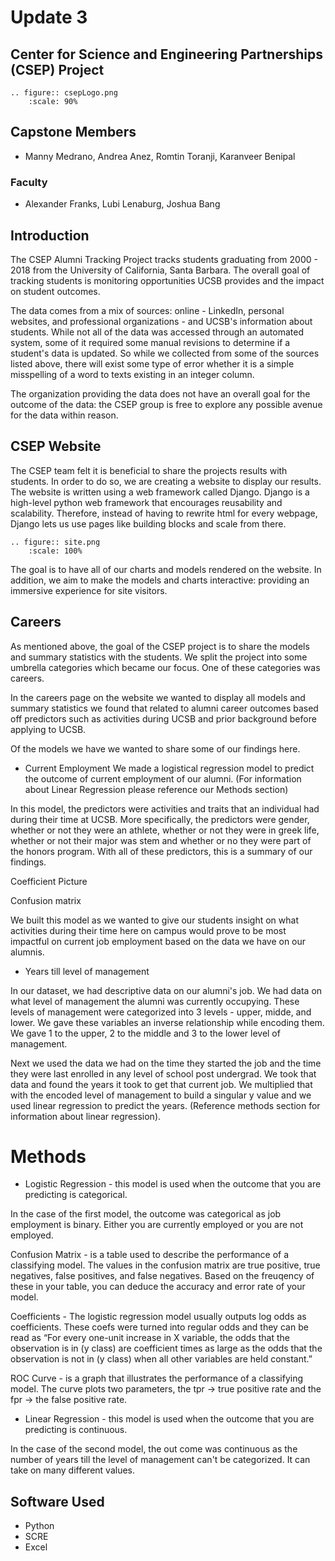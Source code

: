 # Update 3
## Center for Science and Engineering Partnerships (CSEP) Project
```{eval-rst}
.. figure:: csepLogo.png
    :scale: 90% 
```
## Capstone Members
* Manny Medrano, Andrea Anez, Romtin Toranji, Karanveer Benipal
### Faculty
* Alexander Franks, Lubi Lenaburg, Joshua Bang

## Introduction
The CSEP Alumni Tracking Project tracks students graduating from  2000 - 2018 from the University of California, Santa Barbara. The overall goal of tracking students is monitoring opportunities UCSB provides and the impact on student outcomes. 

The data comes from a mix of sources: online - LinkedIn, personal websites, and professional organizations - and UCSB's information about students. While not all of the data was accessed through an automated system, some of it required some manual revisions to determine if a student's data is updated. So while we collected from some of the sources listed above, there will exist some type of error whether it is a simple misspelling of a word to texts existing in an integer column. 

The organization providing the data does not have an overall goal for the outcome of the data: the CSEP group is free to explore any possible avenue for the data within reason.  

## CSEP Website  
The CSEP team felt it is beneficial to share the projects results with students. In order to do so, we are creating a website to display our results. The website is written using a web framework called Django. Django is a high-level python web framework that encourages reusability and scalability. Therefore, instead of having to rewrite html for every webpage, Django lets us use pages like building blocks and scale from there. 
```{eval-rst}
.. figure:: site.png
    :scale: 100% 
```
The goal is to have all of our charts and models rendered on the website. In addition, we aim to make the models and charts interactive: providing an immersive experience for site visitors.  


## Careers 
 As mentioned above, the goal of the CSEP project is to share the models and summary statistics with the students. We split the project into some umbrella categories which became our focus. One of these categories was careers. 

In the careers page on the website we wanted to display all models and summary statistics we found that related to alumni career outcomes based off predictors such as activities during UCSB and prior background before applying to UCSB. 

Of the models we have we wanted to share some of our findings here.

* Current Employment
 We made a logistical regression model to predict the outcome of current employment of our alumni. (For information about Linear Regression please reference our Methods section)

In this model, the predictors were activities and traits that an individual had during their time at UCSB. More specifically, the predictors were gender, whether or not they were an athlete, whether or not they were in greek life, whether or not their major was stem and whether or no they were part of the honors program. With all of these predictors, this is a summary of our findings. 

Coefficient Picture

Confusion matrix

We built this model as we wanted to give our students insight on what activities during their time here on campus would prove to be most impactful on current job employment based on the data we have on our alumnis.

* Years till level of management

In our dataset, we had descriptive data on our alumni's job. We had data on what level of management the alumni was currently occupying. These levels of management were categorized into 3 levels - upper, midde, and lower. We gave these variables an inverse relationship while encoding them. We gave 1 to the upper, 2 to the middle and 3 to the lower level of management. 

Next we used the data we had on the time they started the job and the time they were last enrolled in any level of school post undergrad. We took that data and found the years it took to get that current job. We multiplied that with the encoded level of management to build a singular y value and we used linear regression to predict the years. (Reference methods section for information about linear regression).


# Methods 
* Logistic Regression - this model is used when the outcome that you are predicting is categorical.

In the case of the first model, the outcome was categorical as job employment is binary. Either you are currently employed or you are not employed. 

Confusion Matrix - is a table used to describe the performance of a classifying model. The values in the confusion matrix are true positive, true negatives, false positives, and false negatives. Based on the freuqency of these in your table, you can deduce the accuracy and error rate of your model.

Coefficients - The logistic regression model usually outputs log odds as coefficients. These coefs were turned into regular odds and they can be read as “For every one-unit increase in X variable, the odds that the observation is in (y class) are coefficient times as large as the odds that the observation is not in (y class) when all other variables are held constant.”

ROC Curve - is a graph that illustrates the performance of a classifying model. The curve plots two parameters, the tpr → true positive rate and the fpr → the false positive rate.

* Linear Regression - this model is used when the outcome that you are predicting is continuous.

In the case of the second model, the out come was continuous as the number of years till the level of management can't be categorized. It can take on many different values. 

## Software Used
* Python
* SCRE
* Excel
